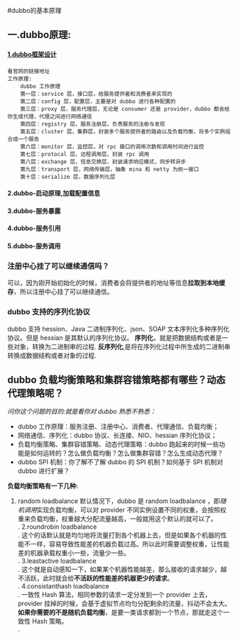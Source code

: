 #dubbo的基本原理

## 一.dubbo原理:
#### [1.dubbo框架设计](http://dubbo.apache.org/zh-cn/docs/dev/design.html)
    看官网的链接地址
    工作原理:
        dubbo 工作原理
        第一层：service 层，接口层，给服务提供者和消费者来实现的
        第二层：config 层，配置层，主要是对 dubbo 进行各种配置的
        第三层：proxy 层，服务代理层，无论是 consumer 还是 provider，dubbo 都会给你生成代理，代理之间进行网络通信
        第四层：registry 层，服务注册层，负责服务的注册与发现
        第五层：cluster 层，集群层，封装多个服务提供者的路由以及负载均衡，将多个实例组合成一个服务
        第六层：monitor 层，监控层，对 rpc 接口的调用次数和调用时间进行监控
        第七层：protocal 层，远程调用层，封装 rpc 调用
        第八层：exchange 层，信息交换层，封装请求响应模式，同步转异步
        第九层：transport 层，网络传输层，抽象 mina 和 netty 为统一接口
        第十层：serialize 层，数据序列化层
#### 2.dubbo-启动原理,加载配置信息
#### 3.dubbo-服务暴露
#### 4.dubbo-服务引用
#### 5.dubbo-服务调用

### 注册中心挂了可以继续通信吗？
可以，因为刚开始初始化的时候，消费者会将提供者的地址等信息**拉取到本地缓存**，所以注册中心挂了可以继续通信。

### dubbo 支持的序列化协议
dubbo 支持 hession、Java 二进制序列化、json、SOAP 文本序列化多种序列化协议。但是 hessian 是其默认的序列化协议。
**序列化**，就是把数据结构或者是一些对象，转换为二进制串的过程.
**反序列化**,是将在序列化过程中所生成的二进制串转换成数据结构或者对象的过程.

## dubbo 负载均衡策略和集群容错策略都有哪些？动态代理策略呢？
*问你这个问题的目的:就是看你对 dubbo 熟悉不熟悉：*
* dubbo 工作原理：服务注册、注册中心、消费者、代理通信、负载均衡；
* 网络通信、序列化：dubbo 协议、长连接、NIO、hessian 序列化协议；
* 负载均衡策略、集群容错策略、动态代理策略：dubbo 跑起来的时候一些功能是如何运转的？怎么做负载均衡？怎么做集群容错？怎么生成动态代理？
* dubbo SPI 机制：你了解不了解 dubbo 的 SPI 机制？如何基于 SPI 机制对 dubbo 进行扩展？

**负载均衡策略有一下几种:**
1. random loadbalance
    默认情况下，dubbo 是 random loadbalance ，即*随机调用*实现负载均衡，可以对 provider 不同实例设置不同的权重，会按照权重来负载均衡，权重越大分配流量越高，一般就用这个默认的就可以了。</br>.
2.roundrobin loadbalance</br>.
    这个的话默认就是均匀地将流量打到各个机器上去，但是如果各个机器的性能不一样，容易导致性能差的机器负载过高。所以此时需要调整权重，让性能差的机器承载权重小一些，流量少一些。</br>.
3.leastactive loadbalance</br>.
    这个就是自动感知一下，如果某个机器性能越差，那么接收的请求越少，越不活跃，此时就会给**不活跃的性能差的机器更少的请求**。</br>.
4.consistanthash loadbalance</br>.
    一致性 Hash 算法，相同参数的请求一定分发到一个 provider 上去，provider 挂掉的时候，会基于虚拟节点均匀分配剩余的流量，抖动不会太大。**如果你需要的不是随机负载均衡**，是要一类请求都到一个节点，那就走这个一致性 Hash 策略。</br>.
    
    
    
    
